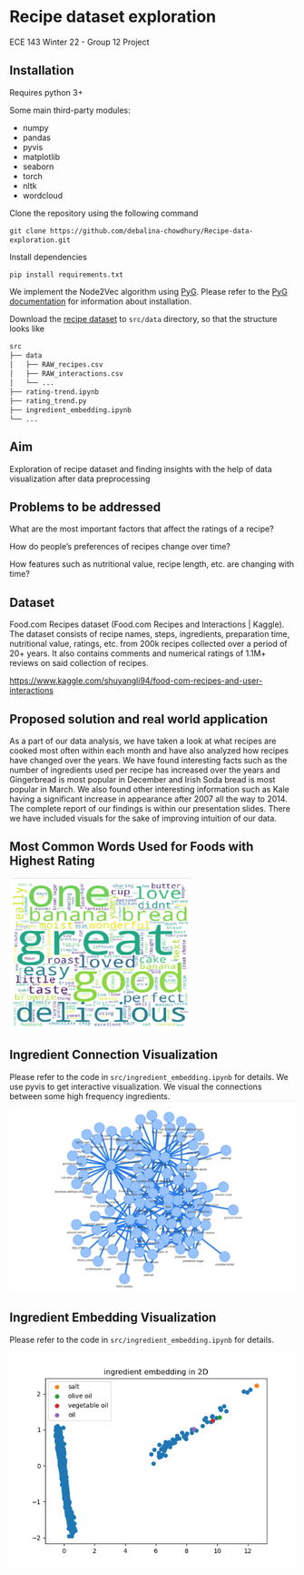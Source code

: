 # Recipe dataset exploration 

ECE 143 Winter 22 - Group 12 Project

## Installation

Requires python 3+

Some main third-party modules:
- numpy
- pandas
- pyvis
- matplotlib
- seaborn
- torch
- nltk
- wordcloud

Clone the repository using the following command
```
git clone https://github.com/debalina-chowdhury/Recipe-data-exploration.git
```

Install dependencies
```
pip install requirements.txt
```

We implement the Node2Vec algorithm using [PyG](https://github.com/pyg-team/pytorch_geometric). Please refer to
the [PyG documentation](https://pytorch-geometric.readthedocs.io/en/latest/notes/installation.html) for information about installation.

Download the [recipe dataset](https://www.kaggle.com/shuyangli94/food-com-recipes-and-user-interactions) to `src/data` directory, so that the structure looks like
```
src
├── data
│   ├── RAW_recipes.csv
│   ├── RAW_interactions.csv
│   └── ...
├── rating-trend.ipynb
├── rating_trend.py
├── ingredient_embedding.ipynb
└── ...
```

## Aim
Exploration of recipe dataset and finding insights with the help of data visualization after data preprocessing

## Problems to be addressed
What are the most important factors that affect the ratings of a recipe?

How do people’s preferences of recipes change over time?

How features such as nutritional value, recipe length, etc. are changing with time?

## Dataset
Food.com Recipes dataset (Food.com Recipes and Interactions | Kaggle). The dataset consists of recipe names, steps, ingredients, preparation time, nutritional value, ratings, etc. from 200k recipes collected over a period of 20+ years. It also contains comments and numerical ratings of 1.1M+ reviews on said collection of recipes.

https://www.kaggle.com/shuyangli94/food-com-recipes-and-user-interactions


## Proposed solution and real world application
As a part of our data analysis, we have taken a look at what recipes are cooked most often within each month and have also analyzed how recipes have changed over the years. We have found interesting facts such as the number of ingredients used per recipe has increased over the years and Gingerbread is most popular in December and Irish Soda bread is most popular in March. We also found other interesting information such as Kale having a significant increase in appearance after 2007 all the way to 2014. The complete report of our findings is within our presentation slides. There we have included visuals for the sake of improving intuition of our data.

## Most Common Words Used for Foods with Highest Rating
![plot](src/highest_rating_recipes_wordcloud.png)

## Ingredient Connection Visualization
Please refer to the code in `src/ingredient_embedding.ipynb` for details. We use pyvis to get interactive visualization.
We visual the connections between some high frequency ingredients.
![ing](src/ingredient_connections.png)

## Ingredient Embedding Visualization
Please refer to the code in `src/ingredient_embedding.ipynb` for details.

![plot](src/ingredient_embedding_2d.png)

